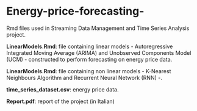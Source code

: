 # Energy-price-forecasting-

Rmd files used in Streaming Data Management and Time Series Analysis project.

**LinearModels.Rmd**: file containing linear models - Autoregressive Integrated Moving Average (ARIMA) and Unobserved Components Model (UCM) - constructed to perform forecasting on energy price data. 

**LinearModels.Rmd**: file containing non linear models - K-Nearest Neighbours Algorithm and Recurrent Neural Network (RNN) -.

**time_series_dataset.csv**: energy price data.

**Report.pdf**: report of the project (in Italian)
